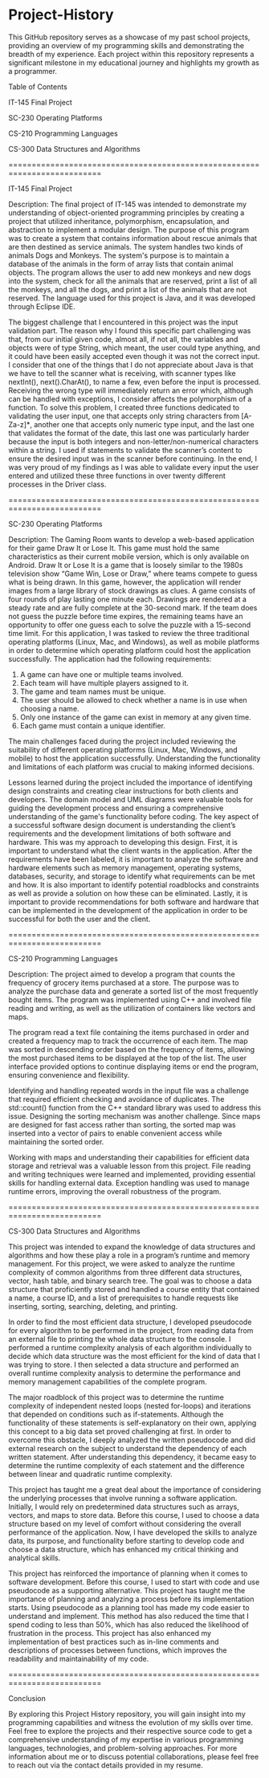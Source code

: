 # Project-History

This GitHub repository serves as a showcase of my past school projects, providing an overview of my programming skills and demonstrating the breadth of my experience. Each project within this repository represents a significant milestone in my educational journey and highlights my growth as a programmer.

Table of Contents

IT-145 Final Project

SC-230 Operating Platforms

CS-210 Programming Languages

CS-300 Data Structures and Algorithms

==========================================================================

IT-145 Final Project

Description: The final project of IT-145 was intended to demonstrate my understanding of object-oriented programming principles by creating a project that utilized inheritance, polymorphism, encapsulation, and abstraction to implement a modular design. The purpose of this program was to create a system that contains information about rescue animals that are then destined as service animals. The system handles two kinds of animals Dogs and Monkeys. The system's purpose is to maintain a database of the animals in the form of array lists that contain animal objects. The program allows the user to add new monkeys and new dogs into the system, check for all the animals that are reserved, print a list of all the monkeys, and all the dogs, and print a list of the animals that are not reserved. The language used for this project is Java, and it was developed through Eclipse IDE.

The biggest challenge that I encountered in this project was the input validation part. The reason why I found this specific part challenging was that, from our initial given code, almost all, if not all, the variables and objects were of type String, which meant, the user could type anything, and it could have been easily accepted even though it was not the correct input. I consider that one of the things that I do not appreciate about Java is that we have to tell the scanner what is receiving, with scanner types like nextInt(), next().CharAt(), to name a few, even before the input is processed. Receiving the wrong type will immediately return an error which, although can be handled with exceptions, I consider affects the polymorphism of a function. To solve this problem, I created three functions dedicated to validating the user input, one that accepts only string characters from [A-Za-z]*, another one that accepts only numeric type input, and the last one that validates the format of the date, this last one was particularly harder because the input is both integers and non-letter/non-numerical characters within a string. I used if statements to validate the scanner’s content to ensure the desired input was in the scanner before continuing. In the end, I was very proud of my findings as I was able to validate every input the user entered and utilized these three functions in over twenty different processes in the Driver class.

==========================================================================

SC-230 Operating Platforms

Description: The Gaming Room wants to develop a web-based application for their game Draw It or Lose It. This game must hold the same characteristics as their current mobile version, which is only available on Android.
Draw It or Lose It is a game that is loosely similar to the 1980s television show “Game Win, Lose or Draw,” where teams compete to guess what is being drawn. In this game, however, the application will render images from a large library of stock drawings as clues. A game consists of four rounds of play lasting one minute each. Drawings are rendered at a steady rate and are fully complete at the 30-second mark. If the team does not guess the puzzle before time expires, the remaining teams have an opportunity to offer one guess each to solve the puzzle with a 15-second time limit.
For this application, I was tasked to review the three traditional operating platforms (Linux, Mac, and Windows), as well as mobile platforms in order to determine which operating platform could host the application successfully.
The application had the following requirements:
  1.	A game can have one or multiple teams involved.
  2.	Each team will have multiple players assigned to it.
  3.	The game and team names must be unique.
  4.	The user should be allowed to check whether a name is in use when choosing a name.
  5.	Only one instance of the game can exist in memory at any given time.
  6.	Each game must contain a unique identifier.


The main challenges faced during the project included reviewing the suitability of different operating platforms (Linux, Mac, Windows, and mobile) to host the application successfully. Understanding the functionality and limitations of each platform was crucial to making informed decisions.

Lessons learned during the project included the importance of identifying design constraints and creating clear instructions for both clients and developers. The domain model and UML diagrams were valuable tools for guiding the development process and ensuring a comprehensive understanding of the game's functionality before coding. The key aspect of a successful software design document is understanding the client’s requirements and the development limitations of both software and hardware. This was my approach to developing this design. First, it is important to understand what the client wants in the application. After the requirements have been labeled, it is important to analyze the software and hardware elements such as memory management, operating systems, databases, security, and storage to identify what requirements can be met and how. It is also important to identify potential roadblocks and constraints as well as provide a solution on how these can be eliminated. Lastly, it is important to provide recommendations for both software and hardware that can be implemented in the development of the application in order to be successful for both the user and the client.

==========================================================================

CS-210 Programming Languages

Description: The project aimed to develop a program that counts the frequency of grocery items purchased at a store. The purpose was to analyze the purchase data and generate a sorted list of the most frequently bought items. The program was implemented using C++ and involved file reading and writing, as well as the utilization of containers like vectors and maps.

The program read a text file containing the items purchased in order and created a frequency map to track the occurrence of each item. The map was sorted in descending order based on the frequency of items, allowing the most purchased items to be displayed at the top of the list. The user interface provided options to continue displaying items or end the program, ensuring convenience and flexibility.

Identifying and handling repeated words in the input file was a challenge that required efficient checking and avoidance of duplicates. The std::count() function from the C++ standard library was used to address this issue. Designing the sorting mechanism was another challenge. Since maps are designed for fast access rather than sorting, the sorted map was inserted into a vector of pairs to enable convenient access while maintaining the sorted order.

Working with maps and understanding their capabilities for efficient data storage and retrieval was a valuable lesson from this project. File reading and writing techniques were learned and implemented, providing essential skills for handling external data. Exception handling was used to manage runtime errors, improving the overall robustness of the program.

==========================================================================

CS-300 Data Structures and Algorithms

This project was intended to expand the knowledge of data structures and algorithms and how these play a role in a program’s runtime and memory management. For this project, we were asked to analyze the runtime complexity of common algorithms from three different data structures, vector, hash table, and binary search tree. The goal was to choose a data structure that proficiently stored and handled a course entity that contained a name, a course ID, and a list of prerequisites to handle requests like inserting, sorting, searching, deleting, and printing.

In order to find the most efficient data structure, I developed pseudocode for every algorithm to be performed in the project, from reading data from an external file to printing the whole data structure to the console. I performed a runtime complexity analysis of each algorithm individually to decide which data structure was the most efficient for the kind of data that I was trying to store. I then selected a data structure and performed an overall runtime complexity analysis to determine the performance and memory management capabilities of the complete program.

The major roadblock of this project was to determine the runtime complexity of independent nested loops (nested for-loops) and iterations that depended on conditions such as if-statements. Although the functionality of these statements is self-explanatory on their own, applying this concept to a big data set proved challenging at first. In order to overcome this obstacle, I deeply analyzed the written pseudocode and did external research on the subject to understand the dependency of each written statement. After understanding this dependency, it became easy to determine the runtime complexity of each statement and the difference between linear and quadratic runtime complexity.

This project has taught me a great deal about the importance of considering the underlying processes that involve running a software application. Initially, I would rely on predetermined data structures such as arrays, vectors, and maps to store data. Before this course, I used to choose a data structure based on my level of comfort without considering the overall performance of the application. Now, I have developed the skills to analyze data, its purpose, and functionality before starting to develop code and choose a data structure, which has enhanced my critical thinking and analytical skills.

This project has reinforced the importance of planning when it comes to software development. Before this course, I used to start with code and use pseudocode as a supporting alternative. This project has taught me the importance of planning and analyzing a process before its implementation starts. Using pseudocode as a planning tool has made my code easier to understand and implement. This method has also reduced the time that I spend coding to less than 50%, which has also reduced the likelihood of frustration in the process. This project has also enhanced my implementation of best practices such as in-line comments and descriptions of processes between functions, which improves the readability and maintainability of my code.


==========================================================================

Conclusion

By exploring this Project History repository, you will gain insight into my programming capabilities and witness the evolution of my skills over time. Feel free to explore the projects and their respective source code to get a comprehensive understanding of my expertise in various programming languages, technologies, and problem-solving approaches.
For more information about me or to discuss potential collaborations, please feel free to reach out via the contact details provided in my resume.
